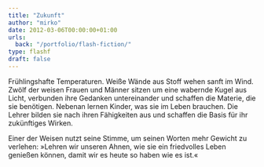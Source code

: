 ```yaml
---
title: "Zukunft"
author: "mirko"
date: 2012-03-06T00:00:00+01:00
urls:
  back: "/portfolio/flash-fiction/"
type: flashf
draft: false
---
```


Frühlingshafte Temperaturen. Weiße Wände aus Stoff wehen sanft im Wind. Zwölf der weisen Frauen und Männer sitzen um eine wabernde Kugel aus Licht, verbunden ihre Gedanken untereinander und schaffen die Materie, die sie benötigen. Nebenan lernen Kinder, was sie im Leben brauchen. Die Lehrer bilden sie nach ihren Fähigkeiten aus und schaffen die Basis für ihr zukünftiges Wirken.

Einer der Weisen nutzt seine Stimme, um seinen Worten mehr Gewicht zu verlehen: »Lehren wir unseren Ahnen, wie sie ein friedvolles Leben genießen können, damit wir es heute so haben wie es ist.«